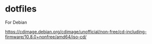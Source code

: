 # dotfiles

For Debian

https://cdimage.debian.org/cdimage/unofficial/non-free/cd-including-firmware/10.8.0+nonfree/amd64/iso-cd/
